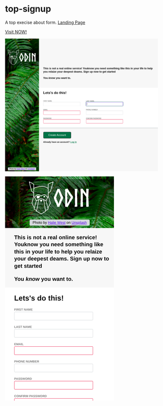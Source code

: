 # top-signup
A top execise about form.
[Landing Page](https://www.theodinproject.com/lessons/node-path-intermediate-html-and-css-sign-up-form)


[Visit NOW!](https://mdahamshi.github.io/top-landing-page/)

![screenshot](./sc.png)

![screenshot](./sc2.png)